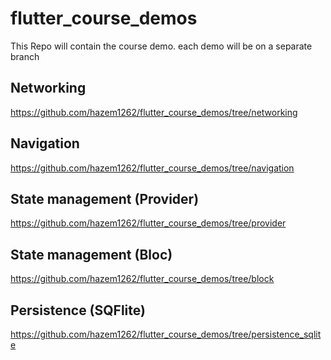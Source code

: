 # flutter_course_demos

This Repo will contain the course demo.
each demo will be on a separate branch

## Networking
https://github.com/hazem1262/flutter_course_demos/tree/networking

## Navigation
https://github.com/hazem1262/flutter_course_demos/tree/navigation

## State management (Provider)
https://github.com/hazem1262/flutter_course_demos/tree/provider

## State management (Bloc)
https://github.com/hazem1262/flutter_course_demos/tree/block

## Persistence (SQFlite)
https://github.com/hazem1262/flutter_course_demos/tree/persistence_sqlite
